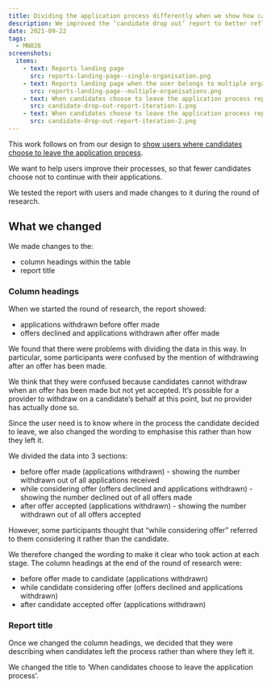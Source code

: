 ```yaml
---
title: Dividing the application process differently when we show how candidates choose to leave the process
description: We improved the ‘candidate drop out’ report to better reflect how users think about the application process
date: 2021-09-22
tags:
  - MN028
screenshots:
  items:
    - text: Reports landing page
      src: reports-landing-page--single-organisation.png
    - text: Reports landing page when the user belongs to multiple organisations
      src: reports-landing-page--multiple-organisations.png
    - text: When candidates choose to leave the application process report (iteration 1)
      src: candidate-drop-out-report-iteration-1.png
    - text: When candidates choose to leave the application process report (iteration 2)
      src: candidate-drop-out-report-iteration-2.png
---
```


This work follows on from our design to [show users where candidates choose to leave the application process](/manage-teacher-training-applications/showing-users-where-candidates-choose-to-leave-the-application-process/).

We want to help users improve their processes, so that fewer candidates choose not to continue with their applications.

We tested the report with users and made changes to it during the round of research.

## What we changed

We made changes to the:

- column headings within the table
- report title

### Column headings

When we started the round of research, the report showed:

- applications withdrawn before offer made
- offers declined and applications withdrawn after offer made

We found that there were problems with dividing the data in this way. In particular, some participants were confused by the mention of withdrawing after an offer has been made.

We think that they were confused because candidates cannot withdraw when an offer has been made but not yet accepted. It’s possible for a provider to withdraw on a candidate’s behalf at this point, but no provider has actually done so.

Since the user need is to know where in the process the candidate decided to leave, we also changed the wording to emphasise this rather than how they left it.

We divided the data into 3 sections:

- before offer made (applications withdrawn) - showing the number withdrawn out of all applications received
- while considering offer (offers declined and applications withdrawn) - showing the number declined out of all offers made
- after offer accepted (applications withdrawn) - showing the number withdrawn out of all offers accepted

However, some participants thought that “while considering offer” referred to them considering it rather than the candidate.

We therefore changed the wording to make it clear who took action at each stage. The column headings at the end of the round of research were:

- before offer made to candidate (applications withdrawn)
- while candidate considering offer (offers declined and applications withdrawn)
- after candidate accepted offer (applications withdrawn)

### Report title

Once we changed the column headings, we decided that they were describing when candidates left the process rather than where they left it.

We changed the title to ‘When candidates choose to leave the application process’.
